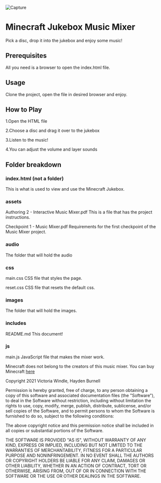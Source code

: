 ![Capture](https://user-images.githubusercontent.com/71723408/109402465-1b601f80-7924-11eb-9f2c-33f13f847dcf.PNG)


# Minecraft Jukebox Music Mixer

Pick a disc, drop it into the jukebox and enjoy some music!

## Prerequisites

All you need is a browser to open the index.html file. 

## Usage

Clone the project, open the file in desired browser and enjoy.

## How to Play

1.Open the HTML file

2.Choose a disc and drag it over to the jukebox

3.Listen to the music!

4.You can adjust the volume and layer sounds


## Folder breakdown

### index.html (not a folder)
This is what is used to view and use the Minecraft Jukebox.

### assets
Authoring 2 - Interactive Music Mixer.pdf
This is a file that has the project instructions.

Checkpoint 1 - Music Mixer.pdf
Requirements for the first checkpoint of the Music Mixer project.

### audio
The folder that will hold the audio

### css
main.css
CSS file that styles the page.

reset.css
CSS file that resets the default css.

### images
The folder that will hold the images.

### includes
README.md
This document!

### js
main.js
JavaScript file that makes the mixer work.

Minecraft does not belong to the creators of this music mixer.
You can buy Minecraft [here](https://www.minecraft.net/en-us/)


Copyright 2021 Victoria Windle, Hayden Burnell

Permission is hereby granted, free of charge, to any person obtaining a copy of this software and associated documentation files (the "Software"), to deal in the Software without restriction, including without limitation the rights to use, copy, modify, merge, publish, distribute, sublicense, and/or sell copies of the Software, and to permit persons to whom the Software is furnished to do so, subject to the following conditions:

The above copyright notice and this permission notice shall be included in all copies or substantial portions of the Software.

THE SOFTWARE IS PROVIDED "AS IS", WITHOUT WARRANTY OF ANY KIND, EXPRESS OR IMPLIED, INCLUDING BUT NOT LIMITED TO THE WARRANTIES OF MERCHANTABILITY, FITNESS FOR A PARTICULAR PURPOSE AND NONINFRINGEMENT. IN NO EVENT SHALL THE AUTHORS OR COPYRIGHT HOLDERS BE LIABLE FOR ANY CLAIM, DAMAGES OR OTHER LIABILITY, WHETHER IN AN ACTION OF CONTRACT, TORT OR OTHERWISE, ARISING FROM, OUT OF OR IN CONNECTION WITH THE SOFTWARE OR THE USE OR OTHER DEALINGS IN THE SOFTWARE.


